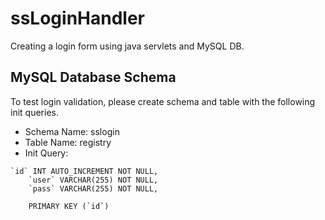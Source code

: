 # ssLoginHandler
 Creating a login form using java servlets and MySQL DB.

## MySQL Database Schema

To test login validation, please create schema and table with the following init queries.

* Schema Name: sslogin
* Table Name: registry
* Init Query: 
```
`id` INT AUTO_INCREMENT NOT NULL,
	`user` VARCHAR(255) NOT NULL,
	`pass` VARCHAR(255) NOT NULL,

	PRIMARY KEY (`id`)
```
 
